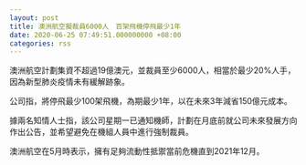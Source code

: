 ```yaml
---
layout: post
title: 澳洲航空擬裁員6000人　百架飛機停飛最少1年
date: 2020-06-25 07:49:51.000000000 +08:00
categories: rss
---
```


澳洲航空計劃集資不超過19億澳元，並裁員至少6000人，相當於最少20%人手，因為新型肺炎疫情未有緩解跡象。

公司指，將停飛最少100架飛機，為期最少1年，以在未來3年減省150億元成本。

據兩名知情人士指，該公司星期一已通知機師，計劃在月底前就公司未來發展方向作出公告，並希望避免在機組人員中進行強制裁員。

澳洲航空在5月時表示，擁有足夠流動性抵禦當前危機直到2021年12月。
